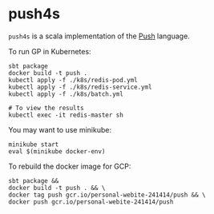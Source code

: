 # push4s
 
 `push4s` is a scala implementation of the [Push](https://erp12.github.io/push-redux/) language.


To run GP in Kubernetes:

```shell script
sbt package
docker build -t push .
kubectl apply -f ./k8s/redis-pod.yml
kubectl apply -f ./k8s/redis-service.yml
kubectl apply -f ./k8s/batch.yml

# To view the results
kubectl exec -it redis-master sh
```


You may want to use minikube:
```shell script
minikube start
eval $(minikube docker-env)
```

To rebuild the docker image for GCP:
```shell script
sbt package &&
docker build -t push . && \
docker tag push gcr.io/personal-webite-241414/push && \
docker push gcr.io/personal-webite-241414/push
```
